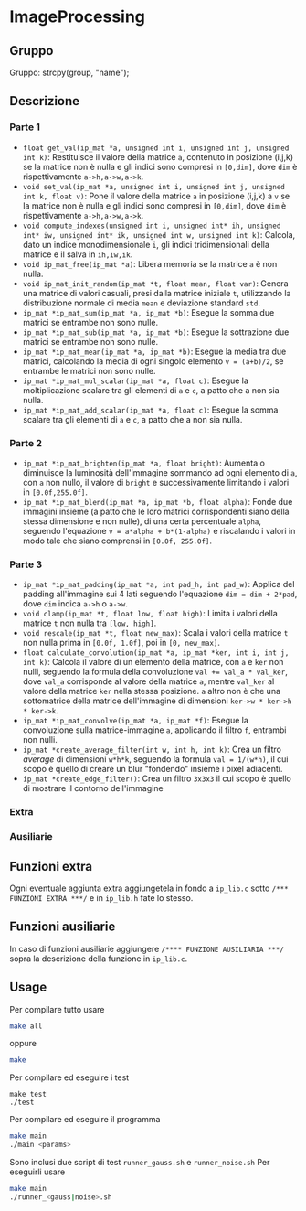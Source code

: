 # ImageProcessing

## Gruppo
Gruppo: strcpy(group, "name");

## Descrizione

### Parte 1
- `float get_val(ip_mat *a, unsigned int i, unsigned int j, unsigned int k)`:
Restituisce il valore della matrice `a`, contenuto in posizione (i,j,k) se la matrice non è nulla e gli indici sono compresi in `[0,dim]`, dove `dim` è rispettivamente `a->h,a->w,a->k`.
- `void set_val(ip_mat *a, unsigned int i, unsigned int j, unsigned int k, float v)`:
Pone il valore della matrice `a` in posizione (i,j,k) a `v` se la matrice non è nulla e gli indici sono compresi in `[0,dim]`, dove `dim` è rispettivamente `a->h,a->w,a->k`.
- `void compute_indexes(unsigned int i, unsigned int* ih, unsigned int* iw, unsigned int* ik, unsigned int w, unsigned int k)`: Calcola, dato un indice monodimensionale `i`, gli indici tridimensionali della matrice e il salva in `ih,iw,ik`.
- `void ip_mat_free(ip_mat *a)`: Libera memoria se la matrice `a` è non nulla.
- `void ip_mat_init_random(ip_mat *t, float mean, float var)`: Genera una matrice di valori casuali, presi dalla matrice iniziale `t`, utilizzando la distribuzione normale di media `mean` e deviazione standard `std`.
- `ip_mat *ip_mat_sum(ip_mat *a, ip_mat *b)`: Esegue la somma due matrici se entrambe non sono nulle.
- `ip_mat *ip_mat_sub(ip_mat *a, ip_mat *b)`: Esegue la sottrazione due matrici se entrambe non sono nulle.
- `ip_mat *ip_mat_mean(ip_mat *a, ip_mat *b)`: Esegue la media tra due matrici, calcolando la media di ogni singolo elemento `v = (a+b)/2`, se entrambe le matrici non sono nulle.
- `ip_mat *ip_mat_mul_scalar(ip_mat *a, float c)`: Esegue la moltiplicazione scalare tra gli elementi di `a` e `c`, a patto che a non sia nulla.
- `ip_mat *ip_mat_add_scalar(ip_mat *a, float c)`: Esegue la somma scalare tra gli elementi di `a` e `c`, a patto che a non sia nulla.


### Parte 2

- `ip_mat *ip_mat_brighten(ip_mat *a, float bright)`: Aumenta o diminuisce la luminosità dell'immagine sommando ad ogni elemento di `a`, con `a` non nullo, il valore di `bright` e successivamente limitando i valori in `[0.0f,255.0f]`.
- `ip_mat *ip_mat_blend(ip_mat *a, ip_mat *b, float alpha)`: Fonde due immagini insieme (a patto che le loro matrici corrispondenti siano della stessa dimensione e non nulle), di una certa percentuale `alpha`, seguendo l'equazione `v = a*alpha + b*(1-alpha)` e riscalando i valori in modo tale che siano comprensi in `[0.0f, 255.0f]`.

### Parte 3

- `ip_mat *ip_mat_padding(ip_mat *a, int pad_h, int pad_w)`: Applica del padding all'immagine sui 4 lati seguendo l'equazione `dim = dim + 2*pad`, dove `dim` indica `a->h` o `a->w`.
- `void clamp(ip_mat *t, float low, float high)`: Limita i valori della matrice `t` non nulla tra `[low, high]`.
- `void rescale(ip_mat *t, float new_max)`: Scala i valori della matrice `t` non nulla prima in `[0.0f, 1.0f]`, poi in `[0, new_max]`.
- `float calculate_convolution(ip_mat *a, ip_mat *ker, int i, int j, int k)`: Calcola il valore di un elemento della matrice, con `a` e `ker` non nulli, seguendo la formula della convoluzione `val += val_a * val_ker`, dove `val_a` corrisponde al valore della matrice `a`, mentre `val_ker` al valore della matrice `ker` nella stessa posizione. `a` altro non è che una sottomatrice della matrice dell'immagine di dimensioni `ker->w * ker->h * ker->k`.
- `ip_mat *ip_mat_convolve(ip_mat *a, ip_mat *f)`: Esegue la convoluzione sulla matrice-immagine `a`, applicando il filtro `f`, entrambi non nulli.
- `ip_mat *create_average_filter(int w, int h, int k)`: Crea un filtro *average* di dimensioni `w*h*k`, seguendo la formula `val = 1/(w*h)`, il cui scopo è quello di creare un blur "fondendo" insieme i pixel adiacenti.
- `ip_mat *create_edge_filter()`: Crea un filtro `3x3x3` il cui scopo è quello di mostrare il contorno dell'immagine

### Extra
### Ausiliarie

## Funzioni extra
Ogni eventuale aggiunta extra aggiungetela in fondo a `ip_lib.c` sotto `/*** FUNZIONI EXTRA ***/` e in `ip_lib.h` fate lo stesso.

## Funzioni ausiliarie
In caso di funzioni ausiliarie aggiungere `/**** FUNZIONE AUSILIARIA ***/` sopra la descrizione della funzione in `ip_lib.c`.

## Usage

Per compilare tutto usare
```sh
make all
```
oppure 
```sh
make
```

Per compilare ed eseguire i test
```
make test
./test
```

Per compilare ed eseguire il programma
```sh
make main
./main <params>
```

Sono inclusi due script di test `runner_gauss.sh` e `runner_noise.sh`
Per eseguirli usare
```sh
make main
./runner_<gauss|noise>.sh
```